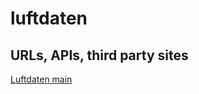 # luftdaten

## URLs, APIs, third party sites



[Luftdaten main](https://luftdaten.info "Luftdaten website")
